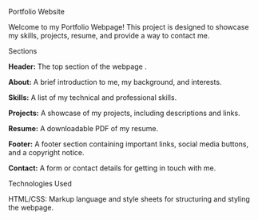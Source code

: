 Portfolio Website

Welcome to my Portfolio Webpage! This project is designed to showcase my
skills, projects, resume, and provide a way to contact me.

Sections

**Header:** The top section of the webpage .

**About:** A brief introduction to me, my background, and interests.

**Skills:** A list of my technical and professional skills.

**Projects:** A showcase of my projects, including descriptions and
links.

**Resume:** A downloadable PDF of my resume.

**Footer:** A footer section containing important links, social media
buttons, and a copyright notice.

**Contact:** A form or contact details for getting in touch with me.

Technologies Used

HTML/CSS: Markup language and style sheets for structuring and styling
the webpage.
